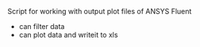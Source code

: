 Script for working with output plot files of ANSYS Fluent
- can filter data
- can plot data and writeit to xls